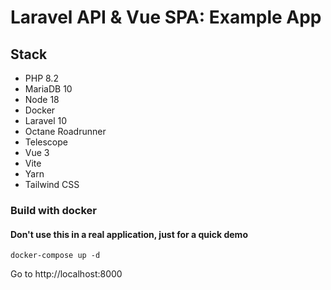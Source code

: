 # Laravel API & Vue SPA: Example App  

## Stack  
- PHP 8.2
- MariaDB 10
- Node 18
- Docker
- Laravel 10
- Octane Roadrunner
- Telescope
- Vue 3
- Vite
- Yarn
- Tailwind CSS

### Build with docker  
#### Don't use this in a real application, just for a quick demo 
```
docker-compose up -d
```
Go to http://localhost:8000

